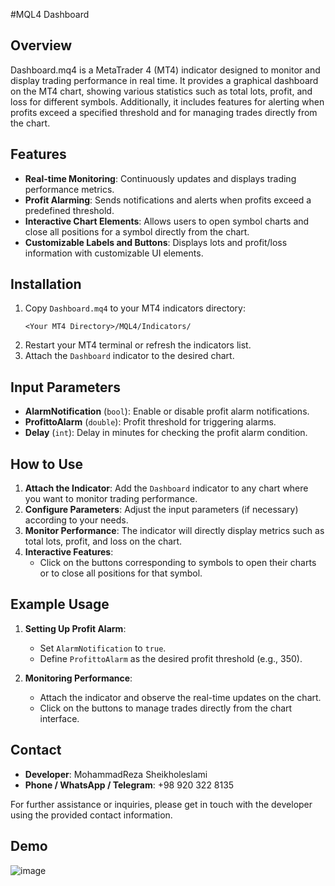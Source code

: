 #MQL4 Dashboard

## Overview

Dashboard.mq4 is a MetaTrader 4 (MT4) indicator designed to monitor and display trading performance in real time. It provides a graphical dashboard on the MT4 chart, showing various statistics such as total lots, profit, and loss for different symbols. Additionally, it includes features for alerting when profits exceed a specified threshold and for managing trades directly from the chart.

## Features

- **Real-time Monitoring**: Continuously updates and displays trading performance metrics.
- **Profit Alarming**: Sends notifications and alerts when profits exceed a predefined threshold.
- **Interactive Chart Elements**: Allows users to open symbol charts and close all positions for a symbol directly from the chart.
- **Customizable Labels and Buttons**: Displays lots and profit/loss information with customizable UI elements.

## Installation

1. Copy `Dashboard.mq4` to your MT4 indicators directory:
   ```
   <Your MT4 Directory>/MQL4/Indicators/
   ```
2. Restart your MT4 terminal or refresh the indicators list.
3. Attach the `Dashboard` indicator to the desired chart.

## Input Parameters

- **AlarmNotification** (`bool`): Enable or disable profit alarm notifications.
- **ProfittoAlarm** (`double`): Profit threshold for triggering alarms.
- **Delay** (`int`): Delay in minutes for checking the profit alarm condition.

## How to Use

1. **Attach the Indicator**: Add the `Dashboard` indicator to any chart where you want to monitor trading performance.
2. **Configure Parameters**: Adjust the input parameters (if necessary) according to your needs.
3. **Monitor Performance**: The indicator will directly display metrics such as total lots, profit, and loss on the chart.
4. **Interactive Features**:
   - Click on the buttons corresponding to symbols to open their charts or to close all positions for that symbol.


## Example Usage

1. **Setting Up Profit Alarm**:
   - Set `AlarmNotification` to `true`.
   - Define `ProfittoAlarm` as the desired profit threshold (e.g., 350).

2. **Monitoring Performance**:
   - Attach the indicator and observe the real-time updates on the chart.
   - Click on the buttons to manage trades directly from the chart interface.

## Contact

- **Developer**: MohammadReza Sheikholeslami
- **Phone / WhatsApp / Telegram**: +98 920 322 8135

For further assistance or inquiries, please get in touch with the developer using the provided contact information.


## Demo
![image](https://github.com/user-attachments/assets/f32e8eff-226e-4b6f-8ca2-0a0fa29d58cd)
